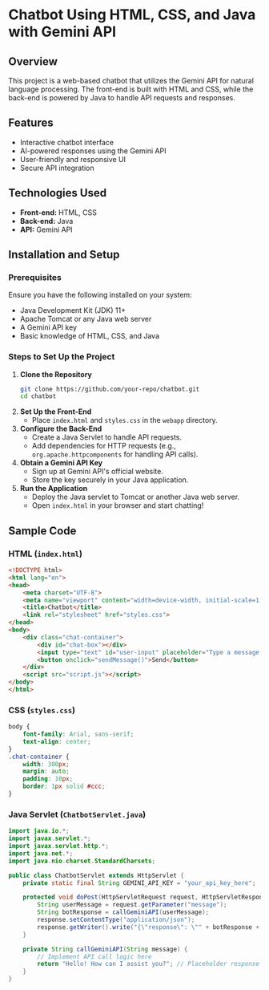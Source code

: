 # Chatbot Using HTML, CSS, and Java with Gemini API

## Overview

This project is a web-based chatbot that utilizes the Gemini API for natural language processing. The front-end is built with HTML and CSS, while the back-end is powered by Java to handle API requests and responses.

## Features

- Interactive chatbot interface
- AI-powered responses using the Gemini API
- User-friendly and responsive UI
- Secure API integration

## Technologies Used

- **Front-end:** HTML, CSS
- **Back-end:** Java
- **API:** Gemini API

## Installation and Setup

### Prerequisites

Ensure you have the following installed on your system:

- Java Development Kit (JDK) 11+
- Apache Tomcat or any Java web server
- A Gemini API key
- Basic knowledge of HTML, CSS, and Java

### Steps to Set Up the Project

1. **Clone the Repository**
   ```sh
   git clone https://github.com/your-repo/chatbot.git
   cd chatbot
   ```
2. **Set Up the Front-End**
   - Place `index.html` and `styles.css` in the `webapp` directory.
3. **Configure the Back-End**
   - Create a Java Servlet to handle API requests.
   - Add dependencies for HTTP requests (e.g., `org.apache.httpcomponents` for handling API calls).
4. **Obtain a Gemini API Key**
   - Sign up at Gemini API's official website.
   - Store the key securely in your Java application.
5. **Run the Application**
   - Deploy the Java servlet to Tomcat or another Java web server.
   - Open `index.html` in your browser and start chatting!

## Sample Code

### HTML (`index.html`)

```html
<!DOCTYPE html>
<html lang="en">
<head>
    <meta charset="UTF-8">
    <meta name="viewport" content="width=device-width, initial-scale=1.0">
    <title>Chatbot</title>
    <link rel="stylesheet" href="styles.css">
</head>
<body>
    <div class="chat-container">
        <div id="chat-box"></div>
        <input type="text" id="user-input" placeholder="Type a message...">
        <button onclick="sendMessage()">Send</button>
    </div>
    <script src="script.js"></script>
</body>
</html>
```

### CSS (`styles.css`)

```css
body {
    font-family: Arial, sans-serif;
    text-align: center;
}
.chat-container {
    width: 300px;
    margin: auto;
    padding: 10px;
    border: 1px solid #ccc;
}
```

### Java Servlet (`ChatbotServlet.java`)

```java
import java.io.*;
import javax.servlet.*;
import javax.servlet.http.*;
import java.net.*;
import java.nio.charset.StandardCharsets;

public class ChatbotServlet extends HttpServlet {
    private static final String GEMINI_API_KEY = "your_api_key_here";

    protected void doPost(HttpServletRequest request, HttpServletResponse response) throws ServletException, IOException {
        String userMessage = request.getParameter("message");
        String botResponse = callGeminiAPI(userMessage);
        response.setContentType("application/json");
        response.getWriter().write("{\"response\": \"" + botResponse + "\"}");
    }

    private String callGeminiAPI(String message) {
        // Implement API call logic here
        return "Hello! How can I assist you?"; // Placeholder response
    }
}



